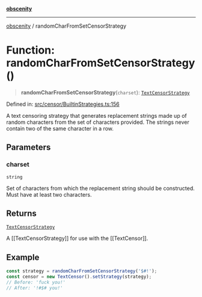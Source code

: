 [**obscenity**](../README.md)

***

[obscenity](../README.md) / randomCharFromSetCensorStrategy

# Function: randomCharFromSetCensorStrategy()

> **randomCharFromSetCensorStrategy**(`charset`): [`TextCensorStrategy`](../type-aliases/TextCensorStrategy.md)

Defined in: [src/censor/BuiltinStrategies.ts:156](https://github.com/jo3-l/obscenity/blob/df55df57c9cde0cfef01d92ac049af8e5d6ff36a/src/censor/BuiltinStrategies.ts#L156)

A text censoring strategy that generates replacement strings made up of
random characters from the set of characters provided. The strings never
contain two of the same character in a row.

## Parameters

### charset

`string`

Set of characters from which the replacement string should
be constructed. Must have at least two characters.

## Returns

[`TextCensorStrategy`](../type-aliases/TextCensorStrategy.md)

A [[TextCensorStrategy]] for use with the [[TextCensor]].

## Example

```typescript
const strategy = randomCharFromSetCensorStrategy('$#!');
const censor = new TextCensor().setStrategy(strategy);
// Before: 'fuck you!'
// After: '!#$# you!'
```

